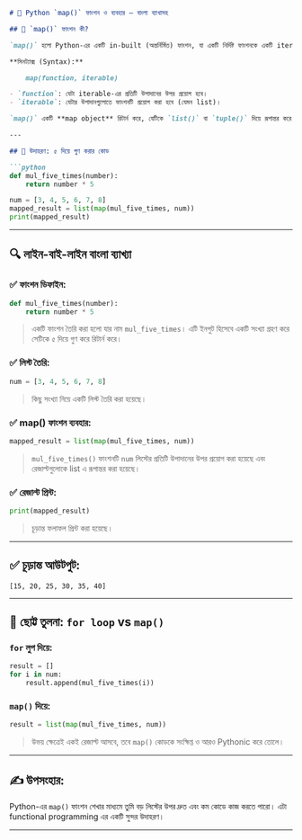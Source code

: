 ````markdown
# 🐍 Python `map()` ফাংশন ও ব্যবহার — বাংলা ব্যাখাসহ

## 🔹 `map()` ফাংশন কী?

`map()` হলো Python-এর একটি in-built (অন্তর্নির্মিত) ফাংশন, যা একটি নির্দিষ্ট ফাংশনকে একটি iterable (যেমন list, tuple ইত্যাদি)-এর প্রতিটি উপাদানের উপর প্রয়োগ করে।

**সিনট্যাক্স (Syntax):**

    map(function, iterable)

- `function`: যেটা iterable-এর প্রতিটি উপাদানের উপর প্রয়োগ হবে।
- `iterable`: যেটার উপাদানগুলোতে ফাংশনটি প্রয়োগ করা হবে (যেমন list)।

`map()` একটি **map object** রিটার্ন করে, যেটিকে `list()` বা `tuple()` দিয়ে রূপান্তর করে দেখতে হয়।

---

## 🔹 উদাহরণ: ৫ দিয়ে গুণ করার কোড

```python
def mul_five_times(number):
    return number * 5

num = [3, 4, 5, 6, 7, 8]
mapped_result = list(map(mul_five_times, num))
print(mapped_result)
````

---

## 🔍 লাইন-বাই-লাইন বাংলা ব্যাখ্যা

### ✅ ফাংশন ডিফাইন:

```python
def mul_five_times(number):
    return number * 5
```

> একটি ফাংশন তৈরি করা হলো যার নাম `mul_five_times`। এটি ইনপুট হিসেবে একটি সংখ্যা গ্রহণ করে সেটিকে ৫ দিয়ে গুণ করে রিটার্ন করে।

### ✅ লিস্ট তৈরি:

```python
num = [3, 4, 5, 6, 7, 8]
```

> কিছু সংখ্যা নিয়ে একটি লিস্ট তৈরি করা হয়েছে।

### ✅ map() ফাংশন ব্যবহার:

```python
mapped_result = list(map(mul_five_times, num))
```

> `mul_five_times()` ফাংশনটি `num` লিস্টের প্রতিটি উপাদানের উপর প্রয়োগ করা হয়েছে এবং রেজাল্টগুলোকে list এ রূপান্তর করা হয়েছে।

### ✅ রেজাল্ট প্রিন্ট:

```python
print(mapped_result)
```

> চূড়ান্ত ফলাফল প্রিন্ট করা হয়েছে।

---

## ✅ চূড়ান্ত আউটপুট:

```
[15, 20, 25, 30, 35, 40]
```

---

## 🧠 ছোট্ট তুলনা: `for loop` vs `map()`

### `for` লুপ দিয়ে:

```python
result = []
for i in num:
    result.append(mul_five_times(i))
```

### `map()` দিয়ে:

```python
result = list(map(mul_five_times, num))
```

> উভয় ক্ষেত্রেই একই রেজাল্ট আসবে, তবে `map()` কোডকে সংক্ষিপ্ত ও আরও Pythonic করে তোলে।

---

## ✍️ উপসংহার:

Python-এর `map()` ফাংশন শেখার মাধ্যমে তুমি বড় লিস্টের উপর দ্রুত এবং কম কোডে কাজ করতে পারো। এটা functional programming এর একটি সুন্দর উদাহরণ।

---
